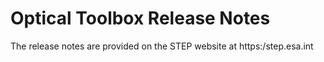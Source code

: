 Optical Toolbox Release Notes
================================

The release notes are provided on the STEP website at https:/step.esa.int
